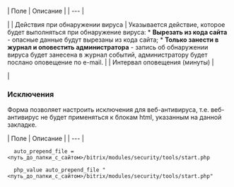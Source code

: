 | Поле | Описание |
| --- |

|
| Действия при обнаружении вируса | Указывается действие, которое будет выполняться при обнаружение вируса:  * **Вырезать из кода сайта** - опасные данные будут вырезаны из кода сайта; * **Только занести в журнал и оповестить администратора** - запись об обнаружении вируса будет занесена в журнал событий, администратору будет послано оповещение по e-mail. |
| Интервал оповещения (минуты) |

|

### Исключения

Форма позволяет настроить исключения для веб-антивируса, т.е. веб-антивирус не будет применяться к блокам html, указанным на данной закладке.
  
  

| Поле | Описание |
| --- |

```
  auto_prepend_file = <путь_до_папки_с_сайтом>/bitrix/modules/security/tools/start.php
  ```

```
  php_value auto_prepend_file "<путь_до_папки_с_сайтом>/bitrix/modules/security/tools/start.php"
  ```